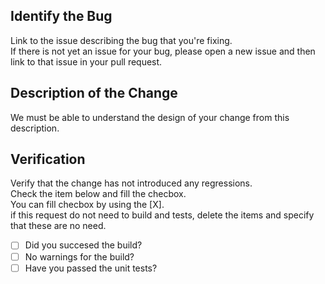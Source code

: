 <!--
* Fill out the template below.  
* After you create the pull request, all status checks must be pass before a maintainer reviews your contribution.
-->

## Identify the Bug

Link to the issue describing the bug that you're fixing.  
If there is not yet an issue for your bug, please open a new issue and then link to that issue in your pull request.


## Description of the Change

We must be able to understand the design of your change from this description.


## Verification 

Verify that the change has not introduced any regressions.   
Check the item below and fill the checbox.  
You can fill checbox by using the [X].  
if this request do not need to build and tests, delete the items and specify that these are no need.  

- [ ] Did you succesed the build?  
- [ ] No warnings for the build?  
- [ ] Have you passed the unit tests?  
